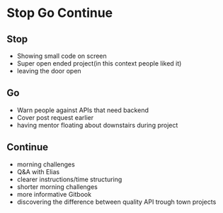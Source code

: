 # Stop Go Continue

## Stop
- Showing small code on screen
- Super open ended project(in this context people liked it)
- leaving the door open
## Go
- Warn people against APIs that need backend
- Cover post request earlier
- having mentor floating about downstairs during project

## Continue
- morning challenges
- Q&A with Elias
- clearer instructions/time structuring
- shorter morning challenges
- more informative Gitbook
- discovering the difference between quality API trough town projects